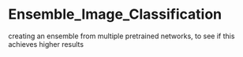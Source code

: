 # Ensemble_Image_Classification
creating an ensemble from multiple pretrained networks, to see if this achieves higher results

